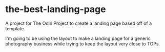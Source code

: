 # the-best-landing-page

A project for The Odin Project to create a landing page based off of a template. 

I'm going to be using the layout to make a landing page for a generic photography business while trying to keep the layout very close to TOPs.

